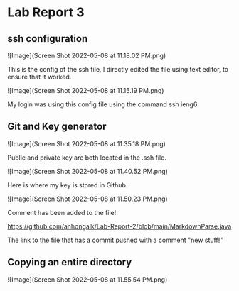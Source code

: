 # Lab Report 3

## ssh configuration 

![Image](Screen Shot 2022-05-08 at 11.18.02 PM.png)

This is the config of the ssh file, I directly edited the file
using text editor, to ensure that it worked.


![Image](Screen Shot 2022-05-08 at 11.15.19 PM.png)

My login was using this config file using the command ssh ieng6.

## Git and Key generator

![Image](Screen Shot 2022-05-08 at 11.35.18 PM.png)

Public and private key are both located in the .ssh file.

![Image](Screen Shot 2022-05-08 at 11.40.52 PM.png)

Here is where my key is stored in Github.

![Image](Screen Shot 2022-05-08 at 11.50.23 PM.png)

Comment has been added to the file!

https://github.com/anhongalk/Lab-Report-2/blob/main/MarkdownParse.java

The link to the file that has a commit pushed with a comment "new stuff!"


## Copying an entire directory



![Image](Screen Shot 2022-05-08 at 11.55.54 PM.png)